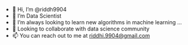 - 👋 Hi, I’m @riddh9904
- 👀 I’m Data Scientist
- 🌱 I’m always looking to learn new algorithms in machine learning ...
- 💞️ Looking to collaborate with data science community
- 📫 You can reach out to me at riddhi.9904@gmail.com

<!---
riddh9904/riddh9904 is a ✨ special ✨ repository because its `README.md` (this file) appears on your GitHub profile.
You can click the Preview link to take a look at your changes.
--->
